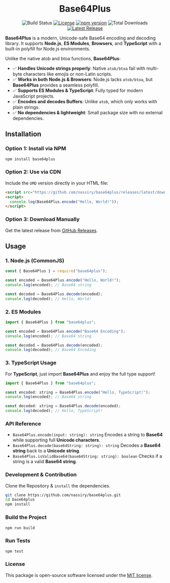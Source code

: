 <div align="center">

# Base64Plus

![Build Status](https://img.shields.io/github/actions/workflow/status/nassiry/base64plus/ci.yml?branch=main)
[![License](https://img.shields.io/github/license/nassiry/base64plus?style=flat-square)](https://github.com/nassiry/base64plus/blob/main/LICENSE)
[![npm version](https://img.shields.io/npm/v/base64plus?color=blue&label=npm%20version&style=flat-square)](https://www.npmjs.com/package/base64plus)
![Total Downloads](https://img.shields.io/npm/dt/base64plus.svg)
[![Latest Release](https://img.shields.io/github/release/nassiry/base64plus?style=flat-square)](https://github.com/nassiry/base64plus/releases)

</div>

**Base64Plus** is a modern, Unicode-safe Base64 encoding and decoding library.
It supports **Node.js**, **ES Modules**, **Browsers**, and **TypeScript** with a built-in polyfill for Node.js environments.

Unlike the native atob and btoa functions, **Base64Plus**:

- ✅ **Handles Unicode strings properly**: Native `atob/btoa` fail with multi-byte characters like emojis or non-Latin scripts.
- ✅ **Works in both Node.js & Browsers**: Node.js lacks `atob/btoa`, but **Base64Plus** provides a seamless polyfill.
- ✅ **Supports ES Modules & TypeScript**: Fully typed for modern JavaScript projects.
- ✅ **Encodes and decodes Buffers**: Unlike `atob`, which only works with plain strings.
- ✅ **No dependencies & lightweight**: Small package size with no external dependencies.

## Installation

### **Option 1: Install via NPM**
```sh
npm install base64plus
```

### Option 2: Use via CDN
Include the `UMD` version directly in your HTML file:
```html
<script src="https://github.com/nassiry/base64plus/releases/latest/download/base64Plus.umd.js"></script>
<script>
  console.log(Base64Plus.encode("Hello, World!"));
</script>
```
### Option 3: Download Manually
Get the latest release from [GitHub Releases](https://github.com/nassiry/base64plus/releases/latest).

## Usage
### 1. Node.js (CommonJS)
```javascript
const { Base64Plus } = require("base64plus");

const encoded = Base64Plus.encode("Hello, World!");
console.log(encoded); // Base64 string

const decoded = Base64Plus.decode(encoded);
console.log(decoded); // Hello, World!
```

### 2. ES Modules
```javascript
import { Base64Plus } from "base64plus";

const encoded = Base64Plus.encode("Base64 Encoding");
console.log(encoded); // Base64 string

const decoded = Base64Plus.decode(encoded);
console.log(decoded); // Base64 Encoding
```
### 3. TypeScript Usage
For **TypeScript**, just import **Base64Plus** and enjoy the full type support!
```javascript
import { Base64Plus } from "base64plus";

const encoded: string = Base64Plus.encode("Hello, TypeScript!");
console.log(encoded); // Base64 string

const decoded: string = Base64Plus.decode(encoded);
console.log(decoded); // Hello, TypeScript!
```

### API Reference
- `Base64Plus.encode(input: string): string`
    Encodes a string to **Base64** while supporting full **Unicode characters**.
- `Base64Plus.decode(base64String: string): string`
    Decodes a **Base64 string** back to a **Unicode string**.    
- `Base64Plus.isValidBase64(base64String: string): boolean`
    Checks if a string is a valid **Base64 string**.    

### Development & Contribution
Clone the Repository & `install` the dependencies.
```sh
git clone https://github.com/nassiry/base64plus.git
cd base64plus
npm install
```
### Build the Project
```sh
npm run build
```
### Run Tests
```sh
npm test
```
### License
This package is open-source software licensed under the [MIT license](LICENSE).
